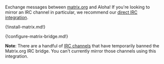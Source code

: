 Exchange messages between [matrix.org](https://matrix.org) and Aloha! If
you're looking to mirror an IRC channel in particular, we recommend our
[direct IRC integration](/integrations/doc/irc).

{!install-matrix.md!}

{!configure-matrix-bridge.md!}

**Note**: There are a handful of
[IRC channels](https://github.com/matrix-org/matrix-appservice-irc/wiki/Channels-from-which-the-IRC-bridge-is-banned)
that have temporarily banned the Matrix.org IRC bridge.
You can't currently mirror those channels using this integration.
